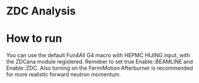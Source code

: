 # ZDC Analysis

# How to run

You can use the default Fun4All G4 macro with HEPMC HIJING input, with the ZDCana module registered. Remeber to set true Enable::BEAMLINE and Enable::ZDC. Also turning on the FermiMotion Afterburner is recommended for more realistic forward neutron momentum. 
